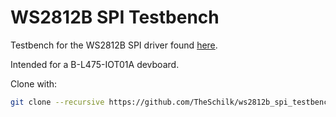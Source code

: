 # WS2812B SPI Testbench

Testbench for the WS2812B SPI driver found [here](https://github.com/TheSchilk/ws2812b_spi).

Intended for a B-L475-IOT01A devboard.

Clone with:
```bash
git clone --recursive https://github.com/TheSchilk/ws2812b_spi_testbench
```
